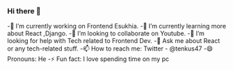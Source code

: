 ### Hi there 👋

-🔭 I’m currently working on Frontend Esukhia.
-🌱 I’m currently learning more about React ,Django.
-👯 I’m looking to collaborate on Youtube.
-🤔 I’m looking for help with Tech related to Frontend Dev.
-💬 Ask me about React or any tech-related stuff.
-📫 How to reach me: Twitter - @tenkus47
-😄 Pronouns: He
-⚡ Fun fact: I love spending time on my pc
